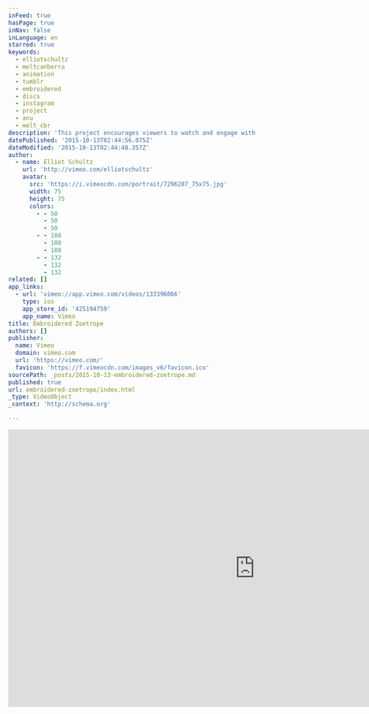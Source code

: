 ```yaml
---
inFeed: true
hasPage: true
inNav: false
inLanguage: en
starred: true
keywords:
  - elliotschultz
  - meltcanberra
  - animation
  - tumblr
  - embroidered
  - discs
  - instagram
  - project
  - anu
  - melt_cbr
description: 'This project encourages viewers to watch and engage with animation physically. Discs were created with animated sequences embroidered onto their surface. They have been designed to be played on standard turntables and their shape and size is inherited from 10" vinyl records.'
datePublished: '2015-10-13T02:44:56.075Z'
dateModified: '2015-10-13T02:44:48.357Z'
author:
  - name: Elliot Schultz
    url: 'http://vimeo.com/elliotschultz'
    avatar:
      src: 'https://i.vimeocdn.com/portrait/7296287_75x75.jpg'
      width: 75
      height: 75
      colors:
        - - 50
          - 50
          - 50
        - - 188
          - 188
          - 188
        - - 132
          - 132
          - 132
related: []
app_links:
  - url: 'vimeo://app.vimeo.com/videos/133396066'
    type: ios
    app_store_id: '425194759'
    app_name: Vimeo
title: Embroidered Zoetrope
authors: []
publisher:
  name: Vimeo
  domain: vimeo.com
  url: 'https://vimeo.com/'
  favicon: 'https://f.vimeocdn.com/images_v6/favicon.ico'
sourcePath: _posts/2015-10-13-embroidered-zoetrope.md
published: true
url: embroidered-zoetrope/index.html
_type: VideoObject
_context: 'http://schema.org'

---
```

<iframe src="https://cdn.embedly.com/widgets/media.html?src=https%3A%2F%2Fplayer.vimeo.com%2Fvideo%2F133396066&amp;url=https%3A%2F%2Fvimeo.com%2F133396066&amp;image=http%3A%2F%2Fi.vimeocdn.com%2Fvideo%2F526472200_1280.jpg&amp;key=b7d04c9b404c499eba89ee7072e1c4f7&amp;type=text%2Fhtml&amp;schema=vimeo" width="1000" height="563" scrolling="no" frameborder="0" allowfullscreen="allowfullscreen" style=""></iframe>